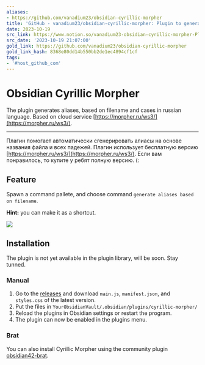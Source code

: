 ```yaml
---
aliases:
- https://github.com/vanadium23/obsidian-cyrillic-morpher
title: 'GitHub - vanadium23/obsidian-cyrillic-morpher: Plugin to generate aliases'
date: 2023-10-19
src_link: https://www.notion.so/vanadium23-obsidian-cyrillic-morpher-Plugin-to-generate-aliases-67131dbb9d564269a5127c2c71e2ebff
src_date: '2023-10-19 21:07:00'
gold_link: https://github.com/vanadium23/obsidian-cyrillic-morpher
gold_link_hash: 8368e80dd14b550bb2de1ec4894cf1cf
tags:
- '#host_github_com'
---
```


Obsidian Cyrillic Morpher
=========================


The plugin generates aliases, based on filename and cases in russian language. Based on cloud service [https://morpher.ru/ws3/](https://morpher.ru/ws3/).




---


Плагин помогает автоматически сгенерировать алиасы на основе названия файла и всех падежей. Плагин использует бесплатную версию [https://morpher.ru/ws3/](https://morpher.ru/ws3/). Если вам понравилось, то купите у ребят полную версию. (:


Feature
-------


Spawn a command pallete, and choose command `generate aliases based on filename`.


**Hint:** you can make it as a shortcut.


[![](/vanadium23/obsidian-cyrillic-morpher/raw/master/images/demo.gif)](/vanadium23/obsidian-cyrillic-morpher/blob/master/images/demo.gif)


Installation
------------


The plugin is not yet available in the plugin library, will be soon. Stay tunned.


### Manual


1. Go to the [releases](https://github.com/vanadium23/obsidian-cyrillic-morpher/releases) and download `main.js`, `manifest.json`, and `styles.css` of the latest version.
2. Put the files in `YourObsidianVault/.obsidian/plugins/cyrillic-morpher/`
3. Reload the plugins in Obsidian settings or restart the program.
4. The plugin can now be enabled in the plugins menu.


### Brat


You can also install Cyrillic Morpher using the community plugin [obsidian42-brat](https://github.com/TfTHacker/obsidian42-brat).